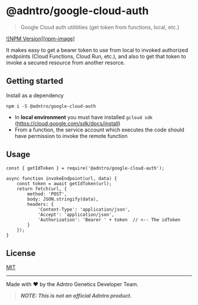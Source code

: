 # @adntro/google-cloud-auth
> Google Cloud auth utilitities (get token from functions, local, etc.)

[![NPM Version][npm-image]][npm-url]

It makes easy to get a bearer token to use from local to invoked authorized endpoints (Cloud Functions, Cloud Run, etc.), and also 
to get that token to invoke a secured resource from another resorce.

## Getting started

Install as a dependency

```
npm i -S @adntro/google-cloud-auth
```

- In **local environment** you must have installed `gcloud sdk` (https://cloud.google.com/sdk/docs/install)
- From a function, the service account which executes the code should have permission to invoke the remote function

## Usage

```
const { getIdToken } = require('@adntro/google-cloud-auth');

async function invokeEndpoint(url, data) {
    const token = await getIdToken(url);
    return fetch(url, {
        method: 'POST',
        body: JSON.stringify(data),
        headers: {
            'Content-Type': 'application/json',
            'Accept': 'application/json',
            'Authorization': 'Bearer ' + token  // <-- The idToken
        }
    });
}
```


## License
[MIT](LICENSE)

---
Made with ❤️ by the Adntro Genetics Developer Team.
> ***NOTE: This is not an official Adntro product.***

[npm-url]: https://www.npmjs.com/package/@adntro/google-cloud-auth
